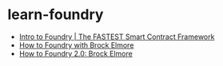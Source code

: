 # learn-foundry

- [Intro to Foundry | The FASTEST Smart Contract Framework](https://www.youtube.com/watch?v=fNMfMxGxeag)
- [How to Foundry with Brock Elmore](https://www.youtube.com/watch?v=Rp_V7bYiTCM)
- [How to Foundry 2.0: Brock Elmore](https://www.youtube.com/watch?v=EHrvD5c93JU)